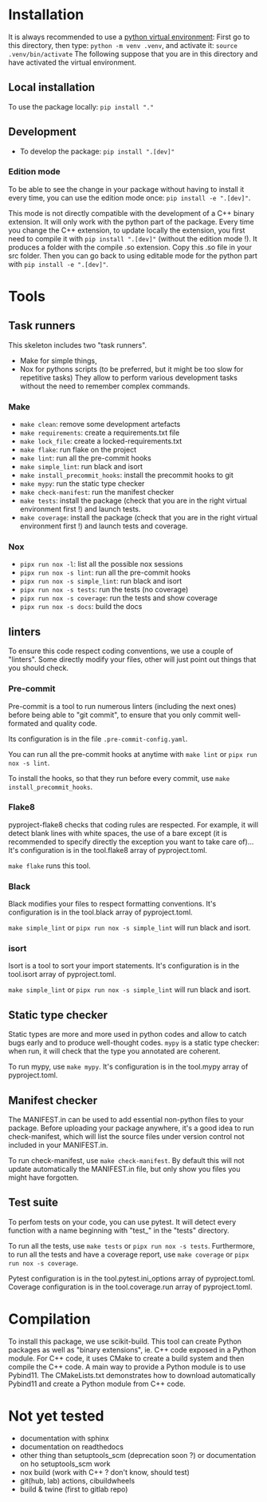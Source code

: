 # Installation

It is always recommended to use a
[python virtual environment](https://docs.python.org/3/library/venv.html): First
go to this directory, then type: `python -m venv .venv`, and activate it:
`source .venv/bin/activate` The following suppose that you are in this directory
and have activated the virtual environment.

## Local installation

To use the package locally: `pip install "."`

## Development

- To develop the package: `pip install ".[dev]"`

### Edition mode

To be able to see the change in your package without having to install it every
time, you can use the edition mode once: `pip install -e ".[dev]"`.

This mode is not directly compatible with the development of a C++ binary
extension. It will only work with the python part of the package. Every time you
change the C++ extension, to update locally the extension, you first need to
compile it with `pip install ".[dev]"` (without the edition mode !). It produces
a folder with the compile .so extension. Copy this .so file in your src folder.
Then you can go back to using editable mode for the python part with
`pip install -e ".[dev]"`.

# Tools

## Task runners

This skeleton includes two "task runners".

- Make for simple things,
- Nox for pythons scripts (to be preferred, but it might be too slow for
  repetitive tasks) They allow to perform various development tasks without the
  need to remember complex commands.

### Make

- `make clean`: remove some development artefacts
- `make requirements`: create a requirements.txt file
- `make lock_file`: create a locked-requirements.txt
- `make flake`: run flake on the project
- `make lint`: run all the pre-commit hooks
- `make simple_lint`: run black and isort
- `make install_precommit_hooks`: install the precommit hooks to git
- `make mypy`: run the static type checker
- `make check-manifest`: run the manifest checker
- `make tests`: install the package (check that you are in the right virtual
  environment first !) and launch tests.
- `make coverage`: install the package (check that you are in the right virtual
  environment first !) and launch tests and coverage.

### Nox

- `pipx run nox -l`: list all the possible nox sessions
- `pipx run nox -s lint`: run all the pre-commit hooks
- `pipx run nox -s simple_lint`: run black and isort
- `pipx run nox -s tests`: run the tests (no coverage)
- `pipx run nox -s coverage`: run the tests and show coverage
- `pipx run nox -s docs`: build the docs

## linters

To ensure this code respect coding conventions, we use a couple of "linters".
Some directly modify your files, other will just point out things that you
should check.

### Pre-commit

Pre-commit is a tool to run numerous linters (including the next ones) before
being able to "git commit", to ensure that you only commit well-formated and
quality code.

Its configuration is in the file `.pre-commit-config.yaml`.

You can run all the pre-commit hooks at anytime with `make lint` or
`pipx run nox -s lint`.

To install the hooks, so that they run before every commit, use
`make install_precommit_hooks`.

### Flake8

pyproject-flake8 checks that coding rules are respected. For example, it will
detect blank lines with white spaces, the use of a bare except (it is
recommended to specify directly the exception you want to take care of)... It's
configuration is in the tool.flake8 array of pyproject.toml.

`make flake` runs this tool.

### Black

Black modifies your files to respect formatting conventions. It's configuration
is in the tool.black array of pyproject.toml.

`make simple_lint` or `pipx run nox -s simple_lint` will run black and isort.

### isort

Isort is a tool to sort your import statements. It's configuration is in the
tool.isort array of pyproject.toml.

`make simple_lint` or `pipx run nox -s simple_lint` will run black and isort.

## Static type checker

Static types are more and more used in python codes and allow to catch bugs
early and to produce well-thought codes. `mypy` is a static type checker: when
run, it will check that the type you annotated are coherent.

To run mypy, use `make mypy`. It's configuration is in the tool.mypy array of
pyproject.toml.

## Manifest checker

The MANIFEST.in can be used to add essential non-python files to your package.
Before uploading your package anywhere, it's a good idea to run check-manifest,
which will list the source files under version control not included in your
MANIFEST.in.

To run check-manifest, use `make check-manifest`. By default this will not
update automatically the MANIFEST.in file, but only show you files you might
have forgotten.


## Test suite

To perfom tests on your code, you can use pytest. It will detect every function with a name beginning with "test_" in the "tests" directory.

To run all the tests, use `make tests` or `pipx run nox -s tests`.
Furthermore, to run all the tests and have a coverage report, use `make coverage` or `pipx run nox -s coverage`.

Pytest configuration is in the tool.pytest.ini_options array of pyproject.toml.
Coverage configuration is in the tool.coverage.run array of pyproject.toml.


# Compilation

To install this package, we use scikit-build. This tool can create Python packages as well as "binary extensions", ie. C++ code exposed in a Python module. For C++ code, it uses CMake to create a build system and then compile the C++ code. A main way to provide a Python module is to use Pybind11. The CMakeLists.txt demonstrates how to download automatically Pybind11 and create a Python module from C++ code.

# Not yet tested

- documentation with sphinx
- documentation on readthedocs
- other thing than setuptools_scm (deprecation soon ?) or documentation on ho
  setuptools_scm work
- nox build (work with C++ ? don't know, should test)
- git(hub, lab) actions, cibuildwheels
- build & twine (first to gitlab repo)
